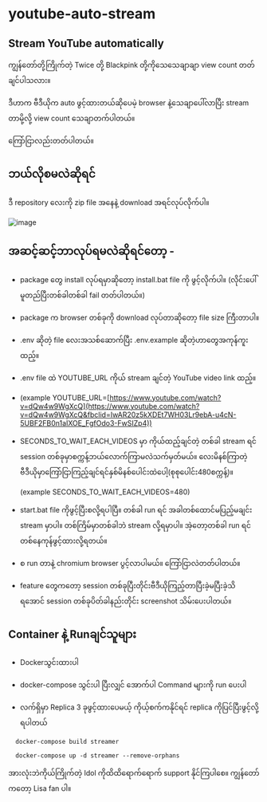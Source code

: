 # youtube-auto-stream
## Stream YouTube automatically

ကျွန်တော်တို့ကြိုက်တဲ့ Twice တို့ Blackpink တို့ကိုသေသေချာချာ view count တတ်ချင်ပါသလား။

ဒီဟာက ဗီဒီယိုက auto ဖွင့်ထားတယ်ဆိုပေမဲ့ browser နဲ့သေချာပေါ်လာပြီး stream တာမို့လို့ view count သေချာတက်ပါတယ်။

ကြော်ငြာလည်းတတ်ပါတယ်။



## ဘယ်လိုစမလဲဆိုရင် 

ဒီ repository လေးကို zip file အနေနဲ့ download အရင်လုပ်လိုက်ပါ။

![image](https://user-images.githubusercontent.com/16256698/132728359-d0f208ca-5c41-400e-a23a-ed896ddee5a8.png)



## အဆင့်ဆင့်ဘာလုပ်ရမလဲဆိုရင်တော့ -

- package တွေ install လုပ်ရမှာဆိုတော့ install.bat file ကို ဖွင့်လိုက်ပါ။ (လိုင်းပေါ်မူတည်ပြီးတစ်ခါတစ်ခါ fail တတ်ပါတယ်။)

- package က browser တစ်ခုကို download လုပ်တာဆိုတော့ file size ကြီးတာပါ။

- .env ဆိုတဲ့ file လေးအသစ်ဆောက်ပြီး .env.example ဆိုတဲ့ဟာတွေအကုန်ကူးထည့်။ 

- .env file ထဲ YOUTUBE_URL ကိုယ် stream ချင်တဲ့ YouTube video link ထည့်။

- (example YOUTUBE_URL=[https://www.youtube.com/watch?v=dQw4w9WgXcQ](https://www.youtube.com/watch?v=dQw4w9WgXcQ&fbclid=IwAR20z5kXDEt7WH03Lr9ebA-u4cN-5UBF2FB0n1aIXOE_FgfOdo3-FwSIZp4))

- SECONDS_TO_WAIT_EACH_VIDEOS မှာ ကိုယ်ထည့်ချင်တဲ့ တစ်ခါ stream ရင် session တစ်ခုမှာစက္ကန့်ဘယ်လောက်ကြာမလဲသက်မှတ်မယ်။ လေးမိနစ်ကြာတဲ့ဗီဒီယိုမှာကြော်ငြာကြည့်ချင်ရင်နှစ်မိနစ်ပေါင်းထဲပေါ့(စုစုပေါင်း480စက္ကန့်)။ 

  (example SECONDS_TO_WAIT_EACH_VIDEOS=480)

- start.bat file ကိုဖွင့်ပြီးစလို့ရပါပြီ။ တစ်ခါ run ရင် အခါတစ်ထောင်မပြည့်မချင်း stream မှာပါ။ တစ်ကြိမ်မှာတစ်ခါဘဲ stream လို့ရမှာပါ။ အဲ့တော့တစ်ခါ run ရင် တစ်နေကုန်ဖွင့်ထားလို့ရတယ်။

- စ run တာနဲ့ chromium browser ပွင့်လာပါမယ်။ ကြော်ငြာလဲတတ်ပါတယ်။

- feature တွေကတော့ session တစ်ခုပြီးတိုင်းဗီဒီယိုကြည့်တာပြီးခဲ့မပြီးခဲ့သိရအောင် session တစ်ခုပိတ်ခါနည်းတိုင်း screenshot သိမ်းပေးပါတယ်။


## Container နဲ့ Runချင်သူများ

- Dockerသွင်းထားပါ

- docker-compose သွင်းပါ ပြီးလျှင် အောက်ပါ Command များကို run ပေးပါ

- လက်ရှိမှာ Replica 3 ခုဖွင့်ထားပေမယ့် ကိုယ့်စက်ကနိုင်ရင် replica ကိုပြင်ပြီးဖွင့်လို့ရပါတယ်

```
  docker-compose build streamer

  docker-compose up -d streamer --remove-orphans

```


အားလုံးဘဲကိုယ်ကြိုက်တဲ့ Idol ကိုထိထိရောက်ရောက် support နိုင်ကြပါစေ။ ကျွန်တော်ကတော့ Lisa fan ပါ။
